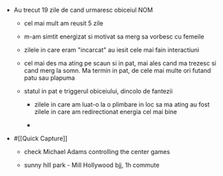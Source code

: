 - Au trecut 19 zile de cand urmaresc obiceiul NOM
	 - cel mai mult am reusit 5 zile

	 - m-am simtit energizat si motivat sa merg sa vorbesc cu femeile

	 - zilele in care eram "incarcat" au iesit cele mai fain interactiuni

	 - cel mai des ma ating pe scaun si in pat, mai ales cand ma trezesc si cand merg la somn. Ma termin in pat, de cele mai multe ori futand patu sau plapuma

	 - statul in pat e triggerul obiceiului, dincolo de fantezii
		 - zilele in care am luat-o la o plimbare in loc sa ma ating au fost zilele in care am redirectionat energia cel mai bine

		 - 

- #[[Quick Capture]]
	 - check Michael Adams controlling the center games

	 - sunny hill park - Mill Hollywood bjj, 1h commute
